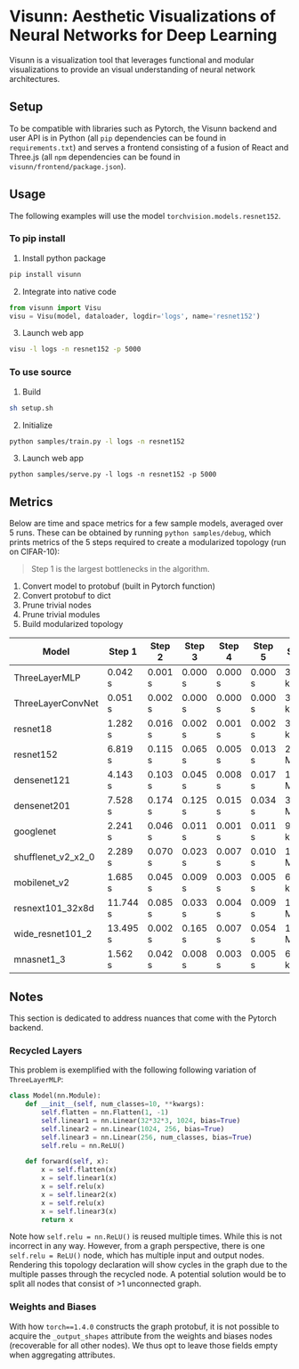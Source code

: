 # Visunn: Aesthetic Visualizations of Neural Networks for Deep Learning
Visunn is a visualization tool that leverages functional and modular visualizations to provide an visual understanding of neural network architectures.

## Setup
To be compatible with libraries such as Pytorch, the Visunn backend and user API is in Python (all `pip` dependencies can be found in `requirements.txt`) and serves a frontend consisting of a fusion of React and Three.js (all `npm` dependencies can be found in `visunn/frontend/package.json`).

## Usage
The following examples will use the model `torchvision.models.resnet152`.

### To pip install
1. Install python package
```bash
pip install visunn
```
2. Integrate into native code
```python
from visunn import Visu
visu = Visu(model, dataloader, logdir='logs', name='resnet152')
```
3. Launch web app
```bash
visu -l logs -n resnet152 -p 5000
```
### To use source
1. Build
```bash
sh setup.sh
```
2. Initialize
```bash
python samples/train.py -l logs -n resnet152
```
3. Launch web app
```
python samples/serve.py -l logs -n resnet152 -p 5000
```

## Metrics
Below are time and space metrics for a few sample models, averaged over 5 runs. These can be obtained by running `python samples/debug`, which prints metrics of the 5 steps required to create a modularized topology (run on CIFAR-10):
 > Step 1 is the largest bottlenecks in the algorithm.
1. Convert model to protobuf (built in Pytorch function)
2. Convert protobuf to dict
3. Prune trivial nodes
4. Prune trivial modules
5. Build modularized topology

| Model              | Step 1   | Step 2  | Step 3  | Step 4  | Step 5  | Space     |
|--------------------|----------|---------|---------|---------|---------|-----------|
| ThreeLayerMLP      |  0.042 s | 0.001 s | 0.000 s | 0.000 s | 0.000 s |  32.37 kb |
| ThreeLayerConvNet  |  0.051 s | 0.002 s | 0.000 s | 0.000 s | 0.000 s |  35.33 kb |
| resnet18           |  1.282 s | 0.016 s | 0.002 s | 0.001 s | 0.002 s | 335.40 kb |
| resnet152          |  6.819 s | 0.115 s | 0.065 s | 0.005 s | 0.013 s |   2.14 Mb |
| densenet121        |  4.143 s | 0.103 s | 0.045 s | 0.008 s | 0.017 s |   1.94 Mb |
| densenet201        |  7.528 s | 0.174 s | 0.125 s | 0.015 s | 0.034 s |   3.56 Mb |
| googlenet          |  2.241 s | 0.046 s | 0.011 s | 0.001 s | 0.011 s | 941.52 kb |
| shufflenet_v2_x2_0 |  2.289 s | 0.070 s | 0.023 s | 0.007 s | 0.010 s |   1.07 Mb |
| mobilenet_v2       |  1.685 s | 0.045 s | 0.009 s | 0.003 s | 0.005 s | 674.06 kb |
| resnext101_32x8d   | 11.744 s | 0.085 s | 0.033 s | 0.004 s | 0.009 s |   1.35 Mb |
| wide_resnet101_2   | 13.495 s | 0.002 s | 0.165 s | 0.007 s | 0.054 s |   1.10 Mb |
| mnasnet1_3         |  1.562 s | 0.042 s | 0.008 s | 0.003 s | 0.005 s | 658.74 kb |

## Notes
This section is dedicated to address nuances that come with the Pytorch backend.

### Recycled Layers
This problem is exemplified with the following following variation of `ThreeLayerMLP`:
```python
class Model(nn.Module):
    def __init__(self, num_classes=10, **kwargs):
        self.flatten = nn.Flatten(1, -1)
        self.linear1 = nn.Linear(32*32*3, 1024, bias=True)
        self.linear2 = nn.Linear(1024, 256, bias=True)
        self.linear3 = nn.Linear(256, num_classes, bias=True)
        self.relu = nn.ReLU()

    def forward(self, x):
        x = self.flatten(x)
        x = self.linear1(x)
        x = self.relu(x)
        x = self.linear2(x)
        x = self.relu(x)
        x = self.linear3(x)
        return x
```
Note how `self.relu = nn.ReLU()` is reused multiple times. While this is not incorrect in any way. However, from a graph perspective, there is one `self.relu = ReLU()` node, which has multiple input and output nodes. Rendering this topology declaration will show cycles in the graph due to the multiple passes through the recycled node. A potential solution would be to split all nodes that consist of >1 unconnected graph.

### Weights and Biases
With how `torch==1.4.0` constructs the graph protobuf, it is not possible to acquire the `_output_shapes` attribute from the weights and biases nodes (recoverable for all other nodes). We thus opt to leave those fields empty when aggregating attributes.
